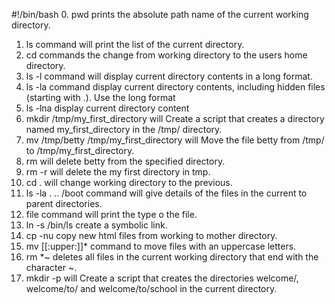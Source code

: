 #!/bin/bash
0. pwd prints the absolute path name of the current working directory.
1. ls command will print the list of the current directory.
2. cd commands the change from working directory to the users home directory.
3. ls -l command will display current directory contents in a long format.
4. ls -la command display current directory contents, including hidden files (starting with .). Use the long format
5. ls -lna display current directory content
6. mkdir /tmp/my_first_directory will Create a script that creates a directory named my_first_directory in the /tmp/ directory.
7. mv /tmp/betty /tmp/my_first_directory will Move the file betty from /tmp/ to /tmp/my_first_directory.
8. rm will delete betty from the specified directory.
9. rm -r will delete the my first directory in tmp.
10. cd . will change working directory to the previous.
11. ls -la . .. /boot command will give details of the files in the current to parent directories.
12. file command will print the type o the file.
13. ln -s /bin/ls create a symbolic link.
14. cp -nu copy new html files from working to mother directory.
15. mv [[:upper:]]* command to move files with an uppercase letters.
16. rm *~ deletes all files in the current working directory that end with the character ~.
17. mkdir -p will Create a script that creates the directories welcome/, welcome/to/ and welcome/to/school in the current directory.
